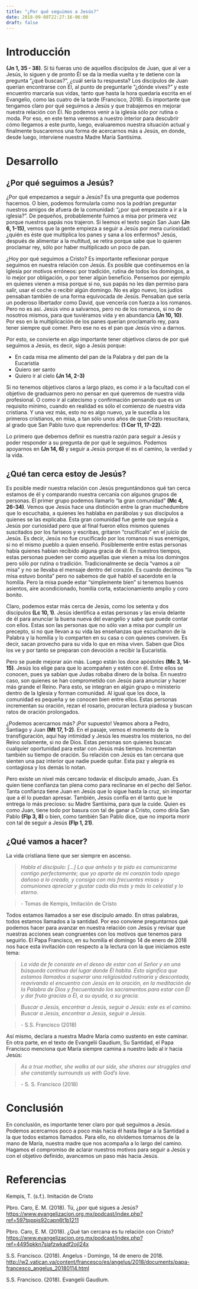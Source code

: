 ```yaml
---
title: "¿Por qué seguimos a Jesús?"
date: 2018-09-08T22:27:16-06:00
draft: false
---
```


# Introducción

**(Jn 1, 35 - 38)**. Si tú fueras uno de aquellos discípulos de Juan, que al ver a Jesús, lo siguen y de pronto Él se da la media vuelta y te detiene con la pregunta “¿qué buscas?”, ¿cuál sería tu respuesta? Los discípulos de Juan querían encontrarse con Él, al punto de preguntarle “¿dónde vives?” y este encuentro marcaría sus vidas, tanto que hasta la hora quedaría escrita en el Evangelio, como las cuatro de la tarde (Francisco, 2018). Es importante que tengamos claro por qué seguimos a Jesús y que trabajemos en mejorar nuestra relación con Él. No podemos venir a la iglesia sólo por rutina o moda. Por eso, en este tema veremos a nuestro interior para descubrir cómo llegamos a este punto, luego, evaluaremos nuestra situación actual y finalmente buscaremos una forma de acercarnos más a Jesús, en donde, desde luego, interviene nuestra Madre María Santísima.

# Desarrollo

## ¿Por qué seguimos a Jesús?

¿Por qué empezamos a seguir a Jesús? Es una pregunta que podemos hacernos. O bien, podemos formularla como nos la podrían preguntar nuestros amigos de afuera de la comunidad: “¿por qué empezaste a ir a la iglesia?”. De pequeños, probablemente fuimos a misa por primera vez porque nuestros papás nos trajeron. Si leemos el texto según San Juan **(Jn 6, 1-15)**, vemos que la gente empieza a seguir a Jesús por mera curiosidad: ¿quién es éste que multiplica los panes y sana a los enfermos? Jesús, después de alimentar a la multitud, se retira porque sabe que lo quieren proclamar rey, sólo por haber multiplicado un poco de pan.

¿Hoy por qué seguimos a Cristo? Es importante reflexionar porque seguimos en nuestra relación con Jesús. Es posible que continuemos en la Iglesia por motivos erróneos: por tradición, rutina de todos los domingos, a lo mejor por obligación, o por tener algún beneficio. Pensemos por ejemplo en quienes vienen a misa porque si no, sus papás no les dan permiso para salir, usar el coche o recibir algún domingo. No es algo nuevo, los judíos pensaban también de una forma equivocada de Jesús. Pensaban que sería un poderoso libertador como David, que vencería con fuerza a los romanos. Pero no es así. Jesús vino a salvarnos, pero no de los romanos, si no de nosotros mismos, para que tuviéramos vida y en abundancia **(Jn 10, 10)**. Por eso en la multiplicación de los panes querían proclamarlo rey, para tener siempre qué comer. Pero ese no es el pan que Jesús vino a darnos.

Por esto, se convierte en algo importante tener objetivos claros de por qué seguimos a Jesús, es decir, sigo a Jesús porque:

- En cada misa me alimento del pan de la Palabra y del pan de la Eucaristía
- Quiero ser santo
- Quiero ir al cielo **(Jn 14, 2-3)**

Si no tenemos objetivos claros a largo plazo, es como ir a la facultad con el objetivo de graduarnos pero no pensar en qué queremos de nuestra vida profesional. O como ir al catecismo y confirmación pensando que es un requisito mínimo, cuando en realidad es sólo el comienzo de nuestra vida cristiana. Y una vez más, esto no es algo nuevo, ya le sucedía a los primeros cristianos, en misa, a tan sólo unos años de que Cristo resucitara, al grado que San Pablo tuvo que reprenderlos: **(1 Cor 11, 17-22)**.

Lo primero que debemos definir es nuestra razón para seguir a Jesús y poder responder a su pregunta de por qué le seguimos. Podemos apoyarnos en **(Jn 14, 6)** y seguir a Jesús porque él es el camino, la verdad y la vida.

## ¿Qué tan cerca estoy de Jesús?

Es posible medir nuestra relación con Jesús preguntándonos qué tan cerca estamos de él y comparando nuestra cercanía con algunos grupos de personas. El primer grupo podemos llamarlo “la gran comunidad” **(Mc 4, 26-34)**. Vemos que Jesús hace una distinción entre la gran muchedumbre que lo escuchaba, a quienes les hablaba en parábolas y sus discípulos a quienes se las explicaba. Esta gran comunidad fue gente que seguía a Jesús por curiosidad pero que al final fueron ellos mismos quienes suscitados por los fariseos y escribas, gritaron “crucifícalo” en el juicio de Jesús. Es decir, Jesús no fue crucificado por los romanos ni sus enemigos, si no el mismo pueblo a quien enseñó. Posiblemente entre estas personas había quienes habían recibido alguna gracia de él. En nuestros tiempos, estas personas pueden ser como aquellas que vienen a misa los domingos pero sólo por rutina o tradición. Tradicionalmente se decía “vamos a oír misa” y no se llevaba el mensaje dentro del corazón. Es cuando decimos “la misa estuvo bonita” pero no sabemos de qué habló el sacerdote en la homilía. Pero la misa puede estar “simplemente bien” si tenemos buenos asientos, aire acondicionado, homilía corta, estacionamiento amplio y coro bonito.

Claro, podemos estar más cerca de Jesús, como los setenta y dos discípulos **(Lc 10, 1)**. Jesús identifica a estas personas y las envía delante de él para anunciar la buena nueva del evangelio y sabe que puede contar con ellos. Estas son las personas que no sólo van a misa por cumplir un precepto, si no que llevan a su vida las enseñanzas que escucharon de la Palabra y la homilía y lo comparten en su casa o con quienes conviven. Es decir, sacan provecho para su vida lo que en misa viven. Saben que Dios los ve y por tanto se preparan con devoción a recibir la Eucaristía.

Pero se puede mejorar aún más. Luego están los doce apóstoles **(Mc 3, 14-15)**. Jesús los elige para que lo acompañen y estén con él. Entre ellos se conocen, pues ya sabían que Judas robaba dinero de la bolsa. En nuestro caso, son quienes se han comprometido con Jesús para anunciar y hacer más grande el Reino. Para esto, se integran en algún grupo o ministerio dentro de la Iglesia y forman comunidad. Al igual que los doce, la comunidad es pequeña y se conocen bien entre ellos. Estas personas incrementan su oración, rezan el rosario, procuran lectura piadosa y buscan ratos de oración prolongados.

¿Podemos acercarnos más? ¡Por supuesto! Veamos ahora a Pedro, Santiago y Juan **(Mt 17, 1-2)**. En el pasaje, vemos el momento de la transfiguración, aquí hay intimidad y Jesús les muestra los misterios, no del Reino solamente, si no de Dios. Estas personas son quienes buscan cualquier oportunidad para estar con Jesús más tiempo. Incrementan también su tiempo de oración. Su relación con Jesús es tan cercana que sienten una paz interior que nadie puede quitar. Esta paz y alegría es contagiosa y los demás lo notan.

Pero existe un nivel más cercano todavía: el discípulo amado, Juan. Es quien tiene confianza tan plena como para reclinarse en el pecho del Señor. Tanta confianza tiene Juan en Jesús que lo sigue hasta la cruz, sin importar que a él lo puedan apresar. También, Jesús confía en él tanto que le entrega lo más precioso: su Madre Santísima, para que la cuide. Quien es como Juan, tiene todo por basura con tal de ganar a Cristo, como diría San Pablo **(Flp 3, 8)** o bien, como también San Pablo dice, que no importa morir con tal de seguir a Jesús **(Flp 1, 21)**.

## ¿Qué vamos a hacer?

La vida cristiana tiene que ser siempre en ascenso. 

> *Habla el discípulo: [...] Lo que anhelo y te pido es comunicarme contigo perfectamente; que yo aparte de mi corazón todo apego dañoso a lo creado, y consiga con mis frecuentes misas y comuniones apreciar y gustar cada día más y más lo celestial y lo eterno.*

> \- Tomas de Kempis, Imitación de Cristo

Todos estamos llamados a ser ese discípulo amado. En otras palabras, todos estamos llamados a la santidad. Por eso conviene preguntarnos qué podemos hacer para avanzar en nuestra relación con Jesús y revisar que nuestras acciones sean congruentes con los motivos que tenemos para seguirlo. El Papa Francisco, en su homilía el domingo 14 de enero de 2018 nos hace esta invitación con respecto a la lectura con la que iniciamos este tema:

> *La vida de fe consiste en el deseo de estar con el Señor y en una búsqueda continua del lugar donde Él habita. Esto significa que estamos llamados a superar una religiosidad rutinaria y descontada, reavivando el encuentro con Jesús en la oración, en la meditación de la Palabra de Dios y frecuentando los sacramentos para estar con Él y dar fruto gracias a Él, a su ayuda, a su gracia.*

> *Buscar a Jesús, encontrar a Jesús, seguir a Jesús: este es el camino. Buscar a Jesús, encontrar a Jesús, seguir a Jesús.*

> \- S.S. Francisco (2018)

Así mismo, declara a nuestra Madre María como sustento en este caminar. En otra parte, en el texto de Evangelii Gaudium, Su Santidad, el Papa Francisco menciona que María siempre camina a nuestro lado al ir hacia Jesús:

> *As a true mother, she walks at our side, she shares our struggles and she constantly surrounds us with God’s love.*

> \- S. S. Francisco (2018)

# Conclusión

En conclusión, es importante tener claro por qué seguimos a Jesús. Podemos acercarnos poco a poco más hacia él hasta llegar a la Santidad a la que todos estamos llamados. Para ello, no olvidemos tomarnos de la mano de María, nuestra madre que nos acompaña a lo largo del camino. Hagamos el compromiso de aclarar nuestros motivos para seguir a Jesús y con el objetivo definido, avancemos un paso más hacia Jesús.

# Referencias

Kempis, T. (s.f.). Imitación de Cristo

Pbro. Caro, E. M. (2018). Tú, ¿por qué sigues a Jesús? https://www.evangelizacion.org.mx/podcast/index.php?ref=597tpppjs92capn6t1b1211

Pbro. Caro, E. M. (2018). ¿Qué tan cercana es tu relación con Cristo? https://www.evangelizacion.org.mx/podcast/index.php?ref=4495pkkn7siafzwkadf2ojl24x

S.S. Francisco. (2018). Angelus - Domingo, 14 de enero de 2018. http://w2.vatican.va/content/francesco/es/angelus/2018/documents/papa-francesco_angelus_20180114.html

S.S. Francisco. (2018). Evangelii Gaudium.

